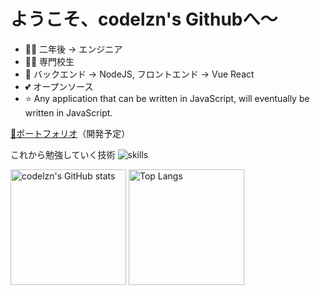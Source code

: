 # ようこそ、codelzn's Githubへ〜

- 👨‍💻 二年後 -> エンジニア
- 👨‍🎓 専門校生
- 📝 バックエンド -> NodeJS, フロントエンド -> Vue React
- 💕 オープンソース
- ⭐️ Any application that can be written in JavaScript, will eventually be written in JavaScript.

[👀ポートフォリオ](https://李.jp)（開発予定）

これから勉強していく技術
![skills](https://skillicons.dev/icons?i=ps,ai,xd,figma,blender,vscode,git,github,html,css,js,sass,ts,tailwind,react,nextjs,vue,nuxtjs,vite,nodejs,express,nestjs,graphql,aws,firebase,vercel,docker,md,stackoverflow)

<img src="https://github-readme-stats-one-bice.vercel.app/api?username=codelzn&count_private=true&theme=calm&show_icons=true&include_all_commits=true&role=OWNER,ORGANIZATION_MEMBER,COLLABORATOR" alt="codelzn's GitHub stats" height="185px" /> <img src="https://github-readme-stats-one-bice.vercel.app/api/top-langs/?username=codelzn&layout=compact&langs_count=8&theme=calm&role=OWNER,COLLABORATOR" alt="Top Langs" height="185px" />
